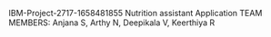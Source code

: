 IBM-Project-2717-1658481855
Nutrition assistant Application
TEAM MEMBERS:
Anjana S, Arthy N, Deepikala V, Keerthiya R
